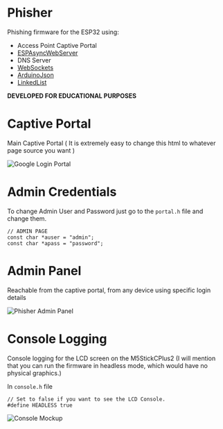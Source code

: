 # Phisher
Phishing firmware for the ESP32 using: 
* Access Point Captive Portal
* [ESPAsyncWebServer](https://github.com/me-no-dev/ESPAsyncWebServer)
* DNS Server 
* [WebSockets](https://github.com/Links2004/arduinoWebSockets/tree/master)
* [ArduinoJson](https://github.com/bblanchon/ArduinoJson)
* [LinkedList](https://github.com/ivanseidel/LinkedList/)

**DEVELOPED FOR EDUCATIONAL PURPOSES**

# Captive Portal
Main Captive Portal ( It is extremely easy to change this html to whatever page source you want )

![Google Login Portal](https://github.com/user-attachments/assets/8c280ccd-db60-46c7-9ba9-daaac468b154)

# Admin Credentials
To change Admin User and Password just go to the `portal.h` file and change them.

````
// ADMIN PAGE
const char *auser = "admin";
const char *apass = "password";
````

# Admin Panel
Reachable from the captive portal, from any device using specific login details

![Phisher Admin Panel](https://github.com/user-attachments/assets/a5a399ea-a1c1-4f2e-877a-210a160d23cf)

# Console Logging
Console logging for the LCD screen on the M5StickCPlus2 (I will mention that you can run the firmware in headless mode, which would have no physical graphics.)

In `console.h` file
````
// Set to false if you want to see the LCD Console.
#define HEADLESS true
````

![Console Mockup](https://github.com/user-attachments/assets/a121162a-2272-4080-99bc-7f1c5219ff88)
